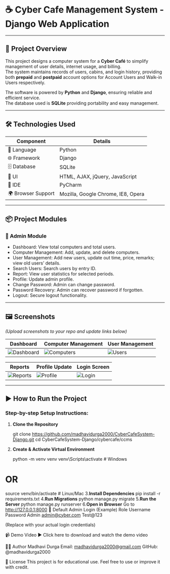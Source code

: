 # ☕ Cyber Cafe Management System - Django Web Application

---

## 🚀 Project Overview

This project designs a computer system for a **Cyber Café** to simplify management of user details, internet usage, and billing.  
The system maintains records of users, cabins, and login history, providing both **prepaid** and **postpaid** account options for Account Users and Walk-in Users respectively.

The software is powered by **Python** and **Django**, ensuring reliable and efficient service.  
The database used is **SQLite** providing portability and easy management.

---

## 🛠️ Technologies Used

| Component        | Details                                     |
|------------------|---------------------------------------------|
| 🐍 Language      | Python                                      |
| 🌐 Framework     | Django                                      |
| 🗄️ Database     | SQLite                                      |
| 🎨 UI            | HTML, AJAX, jQuery, JavaScript              |
| 🧠 IDE           | PyCharm                                     |
| 🌍 Browser Support| Mozilla, Google Chrome, IE8, Opera          |

---

## 📦 Project Modules

### 🔐 Admin Module
- Dashboard: View total computers and total users.
- Computer Management: Add, update, and delete computers.
- User Management: Add new users, update out time, price, remarks; view old users’ details.
- Search Users: Search users by entry ID.
- Report: View user statistics for selected periods.
- Profile: Update admin profile.
- Change Password: Admin can change password.
- Password Recovery: Admin can recover password if forgotten.
- Logout: Secure logout functionality.

---

## 🖼️ Screenshots

*(Upload screenshots to your repo and update links below)*

| Dashboard          | Computer Management      | User Management        |
|--------------------|-------------------------|-----------------------|
| ![Dashboard](link) | ![Computers](link)      | ![Users](link)        |

| Reports            | Profile Update          | Login Screen           |
|--------------------|-------------------------|-----------------------|
| ![Reports](link)   | ![Profile](link)        | ![Login](link)        |

---

## ▶️ How to Run the Project

### Step-by-step Setup Instructions:

1. **Clone the Repository**

   git clone https://github.com/madhavidurga2000/CyberCafeSystem-Django.git
   cd CyberCafeSystem-Django/cybercafe/ccms
2. **Create & Activate Virtual Environment**
   
   python -m venv venv
venv\Scripts\activate  # Windows
# OR
source venv/bin/activate  # Linux/Mac
3.**Install Dependencies**
  pip install -r requirements.txt
4.**Run Migrations**
python manage.py migrate
5.**Run the Server**
python manage.py runserver
6.**Open in Browser**
Go to http://127.0.0.1:8000
🔑 Default Admin Login (Example)
Role	Username	Password
Admin	admin@cyber.com	Test@123

(Replace with your actual login credentials)

📹 Demo Video
▶️ Click here to download and watch the demo video

👩‍💻 Author
Madhavi Durga
Email: madhavidurga2000@gmail.com
GitHub: @madhavidurga2000

📄 License
This project is for educational use. Feel free to use or improve it with credit.






